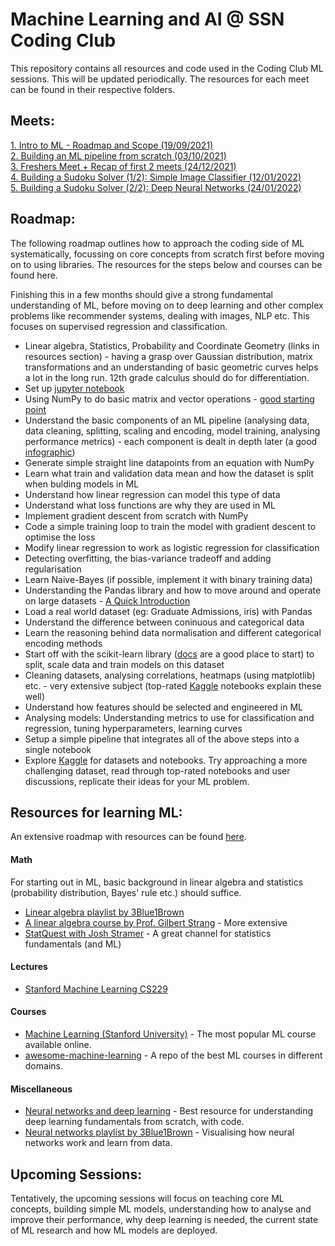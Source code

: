# Machine Learning and AI @ SSN Coding Club

This repository contains all resources and code used in the Coding Club ML sessions. This will be updated periodically. The resources for each meet can be found in their respective folders.

## Meets:
[1. Intro to ML - Roadmap and Scope (19/09/2021)](./Meet-1) <br />
[2. Building an ML pipeline from scratch (03/10/2021)](./Meet-2) <br />
[3. Freshers Meet + Recap of first 2 meets (24/12/2021)](./Meet-3) <br />
[4. Building a Sudoku Solver (1/2): Simple Image Classifier (12/01/2022)](./Meet-4) <br />
[5. Building a Sudoku Solver (2/2): Deep Neural Networks (24/01/2022)](./Meet-5)

## Roadmap:
The following roadmap outlines how to approach the coding side of ML systematically, focussing on core concepts from scratch first before moving on to using libraries.
The resources for the steps below and courses can be found here.

Finishing this in a few months should give a strong fundamental understanding of ML, before moving on to deep learning and other complex problems like recommender systems, dealing with images, NLP etc. This focuses on supervised regression and classification.

* Linear algebra, Statistics, Probability and Coordinate Geometry (links in resources section) - having a grasp over Gaussian distribution, matrix transformations and an understanding of basic geometric curves helps a lot in the long run. 12th grade calculus should do for differentiation.
* Set up [jupyter notebook](https://www.dataquest.io/blog/jupyter-notebook-tutorial/)
* Using NumPy to do basic matrix and vector operations - [good starting point](https://cs231n.github.io/python-numpy-tutorial/#numpy)
* Understand the basic components of an ML pipeline (analysing data, data cleaning, splitting, scaling and encoding, model training, analysing performance metrics) - each component is dealt in depth later (a good [infographic](https://preview.redd.it/cfejji2hnsa41.jpg?auto=webp&s=44738c855b6ee40d3c58a099c22d2f9f48b80df9))
* Generate simple straight line datapoints from an equation with NumPy
* Learn what train and validation data mean and how the dataset is split when bulding models in ML
* Understand how linear regression can model this type of data
* Understand what loss functions are why they are used in ML
* Implement gradient descent from scratch with NumPy
* Code a simple training loop to train the model with gradient descent to optimise the loss
* Modify linear regression to work as logistic regression for classification
* Detecting overfitting, the bias-variance tradeoff and adding regularisation
* Learn Naive-Bayes (if possible, implement it with binary training data)
* Understanding the Pandas library and how to move around and operate on large datasets - [A Quick Introduction](https://pandas.pydata.org/pandas-docs/stable/user_guide/10min.html)
* Load a real world dataset (eg: Graduate Admissions, iris) with Pandas
* Understand the difference between coninuous and categorical data
* Learn the reasoning behind data normalisation and different categorical encoding methods
* Start off with the scikit-learn library ([docs](https://scikit-learn.org/0.21/documentation.html) are a good place to start) to split, scale data and train models on this dataset
* Cleaning datasets, analysing correlations, heatmaps (using matplotlib) etc. - very extensive subject (top-rated [Kaggle](https://www.kaggle.com) notebooks explain these well)
* Understand how features should be selected and engineered in ML
* Analysing models: Understanding metrics to use for classification and regression, tuning hyperparameters, learning curves
* Setup a simple pipeline that integrates all of the above steps into a single notebook
* Explore [Kaggle](kaggle.com) for datasets and notebooks. Try approaching a more challenging dataset, read through top-rated notebooks and user discussions, replicate their ideas for your ML problem.


## Resources for learning ML:

An extensive roadmap with resources can be found [here](https://whimsical.com/machine-learning-roadmap-2020-CA7f3ykvXpnJ9Az32vYXva).

#### Math

For starting out in ML, basic background in linear algebra and statistics (probability distribution, Bayes' rule etc.) should suffice.

* [Linear algebra playlist by 3Blue1Brown](https://www.youtube.com/watch?v=kjBOesZCoqc&list=PLeIm2H-ScmLUcd64p-Q1S-cyLo1EFrEka)
* [A linear algebra course by Prof. Gilbert Strang](https://ocw.mit.edu/courses/mathematics/18-06-linear-algebra-spring-2010/video-lectures/) - More extensive
* [StatQuest with Josh Stramer](https://www.youtube.com/channel/UCtYLUTtgS3k1Fg4y5tAhLbw) - A great channel for statistics fundamentals (and ML)

#### Lectures

* [Stanford Machine Learning CS229](https://www.youtube.com/watch?v=jGwO_UgTS7I&list=PLoROMvodv4rMiGQp3WXShtMGgzqpfVfbU)

#### Courses

* [Machine Learning (Stanford University)](https://www.coursera.org/learn/machine-learning) - The most popular ML course available online.
* [awesome-machine-learning](https://github.com/RatulGhosh/awesome-machine-learning) - A repo of the best ML courses in different domains.

#### Miscellaneous

* [Neural networks and deep learning](http://neuralnetworksanddeeplearning.com/) - Best resource for understanding deep learning fundamentals from scratch, with code.
* [Neural networks playlist by 3Blue1Brown](https://www.youtube.com/watch?v=aircAruvnKk) - Visualising how neural networks work and learn from data.

## Upcoming Sessions:

Tentatively, the upcoming sessions will focus on teaching core ML concepts, building simple ML models, understanding how to analyse and improve their performance, why deep learning is needed, the current state of ML research and how ML models are deployed.

